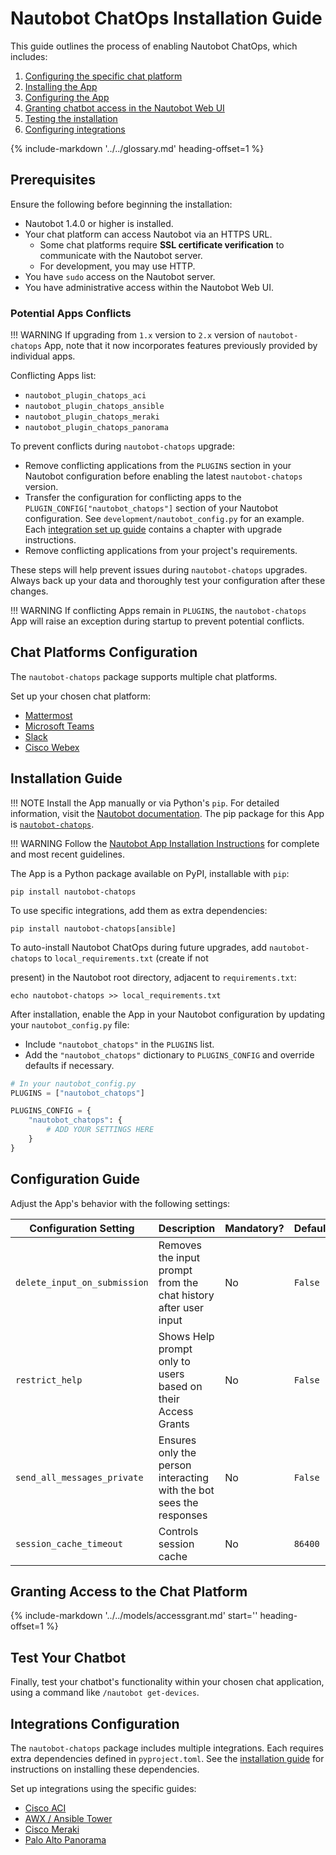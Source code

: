 # Nautobot ChatOps Installation Guide

This guide outlines the process of enabling Nautobot ChatOps, which includes:

1. [Configuring the specific chat platform](#chat-platforms-configuration)
2. [Installing the App](#installation-guide)
3. [Configuring the App](#configuration-guide)
4. [Granting chatbot access in the Nautobot Web UI](#granting-access-to-the-chat-platform)
5. [Testing the installation](#test-your-chatbot)
6. [Configuring integrations](#integrations-configuration)

{% include-markdown '../../glossary.md' heading-offset=1 %}

## Prerequisites

Ensure the following before beginning the installation:

- Nautobot 1.4.0 or higher is installed.
- Your chat platform can access Nautobot via an HTTPS URL.
    - Some chat platforms require **SSL certificate verification** to communicate with the Nautobot server.
    - For development, you may use HTTP.
- You have `sudo` access on the Nautobot server.
- You have administrative access within the Nautobot Web UI.

### Potential Apps Conflicts

!!! WARNING
    If upgrading from `1.x` version to `2.x` version of `nautobot-chatops` App, note that it now incorporates features previously provided by individual apps.

Conflicting Apps list:

- `nautobot_plugin_chatops_aci`
- `nautobot_plugin_chatops_ansible`
- `nautobot_plugin_chatops_meraki`
- `nautobot_plugin_chatops_panorama`

To prevent conflicts during `nautobot-chatops` upgrade:

- Remove conflicting applications from the `PLUGINS` section in your Nautobot configuration before enabling the latest `nautobot-chatops` version.
- Transfer the configuration for conflicting apps to the `PLUGIN_CONFIG["nautobot_chatops"]` section of your Nautobot configuration. See `development/nautobot_config.py` for an example. Each [integration set up guide](#integrations-configuration) contains a chapter with upgrade instructions.
- Remove conflicting applications from your project's requirements.

These steps will help prevent issues during `nautobot-chatops` upgrades. Always back up your data and thoroughly test your configuration after these changes.

!!! WARNING
    If conflicting Apps remain in `PLUGINS`, the `nautobot-chatops` App will raise an exception during startup to prevent potential conflicts.

## Chat Platforms Configuration

The `nautobot-chatops` package supports multiple chat platforms.

Set up your chosen chat platform:

- [Mattermost](./mattermost_setup.md)
- [Microsoft Teams](./microsoft_teams_setup.md)
- [Slack](./slack_setup.md)
- [Cisco Webex](./webex_setup.md)

## Installation Guide

!!! NOTE
    Install the App manually or via Python's `pip`. For detailed information, visit the [Nautobot documentation](https://nautobot.readthedocs.io/en/latest/plugins/#install-the-package). The pip package for this App is [`nautobot-chatops`](https://pypi.org/project/nautobot-chatops/).

!!! WARNING
    Follow the [Nautobot App Installation Instructions](https://nautobot.readthedocs.io/en/stable/plugins/#installing-plugins) for complete and most recent guidelines.

The App is a Python package available on PyPI, installable with `pip`:

```shell
pip install nautobot-chatops
```

To use specific integrations, add them as extra dependencies:

```shell
pip install nautobot-chatops[ansible]
```

To auto-install Nautobot ChatOps during future upgrades, add `nautobot-chatops` to `local_requirements.txt` (create if not

 present) in the Nautobot root directory, adjacent to `requirements.txt`:

```no-highlight
echo nautobot-chatops >> local_requirements.txt
```

After installation, enable the App in your Nautobot configuration by updating your `nautobot_config.py` file:

- Include `"nautobot_chatops"` in the `PLUGINS` list.
- Add the `"nautobot_chatops"` dictionary to `PLUGINS_CONFIG` and override defaults if necessary.

```python
# In your nautobot_config.py
PLUGINS = ["nautobot_chatops"]

PLUGINS_CONFIG = {
    "nautobot_chatops": {
        # ADD YOUR SETTINGS HERE
    }
}
```

## Configuration Guide

Adjust the App's behavior with the following settings:

| Configuration Setting | Description | Mandatory? | Default |
| - | - | - | - |
| `delete_input_on_submission` | Removes the input prompt from the chat history after user input | No | `False` |
| `restrict_help` | Shows Help prompt only to users based on their Access Grants | No | `False` |
| `send_all_messages_private` | Ensures only the person interacting with the bot sees the responses | No | `False` |
| `session_cache_timeout` | Controls session cache | No | `86400` |

## Granting Access to the Chat Platform

{%
    include-markdown '../../models/accessgrant.md'
    start='<!--access-grant-->'
    heading-offset=1
%}

## Test Your Chatbot

Finally, test your chatbot's functionality within your chosen chat application, using a command like `/nautobot get-devices`.

## Integrations Configuration

The `nautobot-chatops` package includes multiple integrations. Each requires extra dependencies defined in `pyproject.toml`. See the [installation guide](#installation-guide) for instructions on installing these dependencies.

Set up integrations using the specific guides:

- [Cisco ACI](./aci_setup.md)
- [AWX / Ansible Tower](./ansible_setup.md)
- [Cisco Meraki](./meraki_setup.md)
- [Palo Alto Panorama](./panorama_setup.md)
